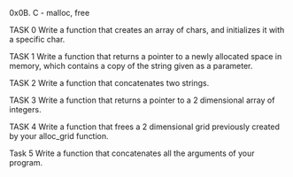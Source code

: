 0x0B. C - malloc, free

TASK 0 Write a function that creates an array of chars, and initializes it with a specific char.

TASK 1 Write a function that returns a pointer to a newly allocated space in memory, which contains a copy of the string given as a parameter.

TASK 2 Write a function that concatenates two strings.

TASK 3 Write a function that returns a pointer to a 2 dimensional array of integers.

TASK 4 Write a function that frees a 2 dimensional grid previously created by your alloc_grid function.

Task 5 Write a function that concatenates all the arguments of your program.
